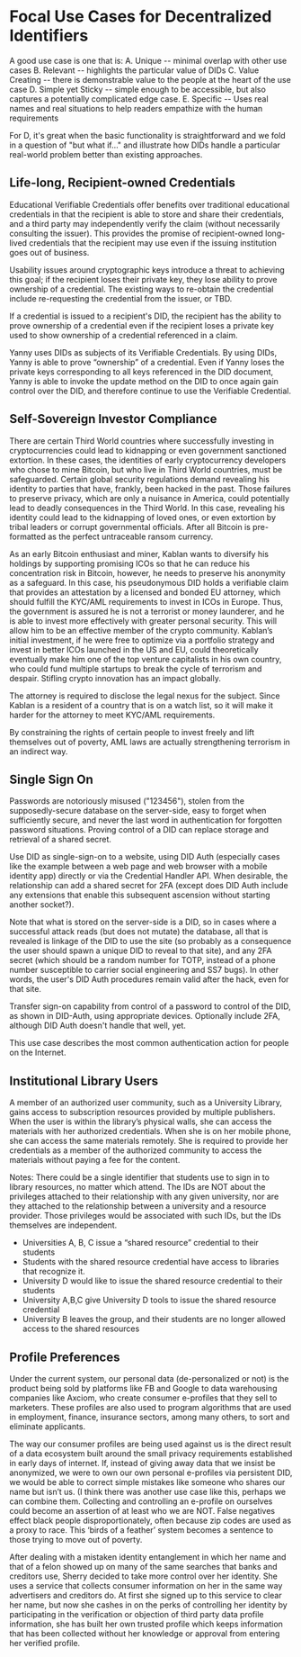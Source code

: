 # Focal Use Cases for Decentralized Identifiers

A good use case is one that is:
A. Unique -- minimal overlap with other use cases
B. Relevant -- highlights the particular value of DIDs
C. Value Creating -- there is demonstrable value to the people at the heart of the use case
D. Simple yet Sticky -- simple enough to be accessible, but also captures a potentially complicated edge case. 
E. Specific -- Uses real names and real situations to help readers empathize with the human requirements

For D, it's great when the basic functionality is straightforward and we fold in a question of "but what if..." and illustrate how DIDs handle a particular real-world problem better than existing approaches.


## Life-long, Recipient-owned Credentials

Educational Verifiable Credentials offer benefits over traditional educational credentials in that the recipient is able to store and share their credentials, and a third party may independently verify the claim (without necessarily consulting the issuer). This provides the promise of recipient-owned long-lived credentials that the recipient may use even if the issuing institution goes out of business. 

Usability issues around cryptographic keys introduce a threat to achieving this goal; if the recipient loses their private key, they lose ability to prove ownership of a credential. The existing ways to re-obtain the credential include re-requesting the credential from the issuer, or TBD.

If a credential is issued to a recipient's DID, the recipient has the ability to prove ownership of a credential even if the recipient loses a private key used to show ownership of a credential referenced in a claim.

Yanny uses DIDs as subjects of its Verifiable Credentials. By using DIDs, Yanny is able to prove “ownership” of a credential. Even if Yanny loses the private keys corresponding to all keys referenced in the DID document, Yanny is able to invoke the update method on the DID to once again gain control over the DID, and therefore continue to use the Verifiable Credential.

## Self-Sovereign Investor Compliance

There are certain Third World countries where successfully investing in cryptocurrencies could lead to kidnapping or even government sanctioned extortion. In these cases, the identities of early cryptocurrency developers who chose to mine Bitcoin, but who live in Third World countries, must be safeguarded. Certain global security regulations demand revealing his identity to parties that have, frankly, been hacked in the past. Those failures to preserve privacy, which are only a nuisance in America, could potentially lead to deadly consequences in the Third World.  In this case, revealing his identity could lead to the kidnapping of loved ones, or even extortion by tribal leaders or corrupt governmental officials. After all Bitcoin is pre-formatted as the perfect untraceable ransom currency.

As an early Bitcoin enthusiast and miner, Kablan wants to diversify his holdings by supporting promising ICOs so that he can reduce his concentration risk in Bitcoin, however, he needs to preserve his anonymity as a safeguard. In this case, his pseudonymous DID holds a verifiable claim that provides an attestation by a licensed and bonded EU attorney, which should fulfill the KYC/AML requirements to invest in ICOs in Europe. Thus, the government is assured he is not a terrorist or money launderer, and he is able to invest more effectively with greater personal security. This will allow him to be an effective member of the crypto community. Kablan’s initial investment, if he were free to optimize via a portfolio strategy and invest in better ICOs launched in the US and EU, could theoretically eventually make him one of the top venture capitalists in his own country, who could fund multiple startups to break the cycle of terrorism and despair. Stifling crypto innovation has an impact globally.

The attorney is required to disclose the legal nexus for the subject. Since Kablan is a resident of a country that is on a watch list, so it will make it harder for the attorney to meet KYC/AML requirements.

By constraining the rights of certain people to invest freely and lift themselves out of poverty, AML laws are actually strengthening terrorism in an indirect way.

## Single Sign On

Passwords are notoriously misused ("123456"), stolen from the supposedly-secure database on the server-side, easy to forget when sufficiently secure, and never the last word in authentication for forgotten password situations.  Proving control of a DID can replace storage and retrieval of a shared secret.

Use DID as single-sign-on to a website, using DID Auth (especially cases like the example between a web page and web browser with a mobile identity app) directly or via the Credential Handler API.  When desirable, the relationship can add a shared secret for 2FA (except does DID Auth include any extensions that enable this subsequent ascension without starting another socket?).

Note that what is stored on the server-side is a DID, so in cases where a successful attack reads (but does not mutate) the database, all that is revealed is linkage of the DID to use the site (so probably as a consequence the user should spawn a unique DID to reveal to that site), and any 2FA secret (which should be a random number for TOTP, instead of a phone number susceptible to carrier social engineering and SS7 bugs).  In other words, the user's DID Auth procedures remain valid after the hack, even for that site.

Transfer sign-on capability from control of a password to control of the DID, as shown in DID-Auth, using appropriate devices.  Optionally include 2FA, although DID Auth doesn't handle that well, yet.

This use case describes the most common authentication action for people on the Internet.

## Institutional Library Users

A member of an authorized user community, such as a University Library, gains access to subscription resources provided by multiple publishers. When the user is within the library’s physical walls, she can access the materials with her authorized credentials. When she is on her mobile phone, she can access the same materials remotely. She is required to provide her credentials as a member of the authorized community to access the materials without paying a fee for the content.

Notes: There could be a single identifier that students use to sign in to library resources, no matter which attend.  The IDs are NOT about the privileges attached to their relationship with any given university, nor are they attached to the relationship between a university and a resource provider. Those privileges would be associated with such IDs, but the IDs themselves are independent.

* Universities A, B, C issue a “shared resource” credential to their students
* Students with the shared resource credential have access to libraries that recognize it.
* University D would like to issue the shared resource credential to their students
* University A,B,C give University D tools to issue the shared resource credential
* University B leaves the group, and their students are no longer allowed access to the shared resources

## Profile Preferences

Under the current system, our personal data (de-personalized or not) is the product being sold by platforms like FB and Google to data warehousing companies like Axciom, who create consumer e-profiles that they sell to marketers. These profiles are also used to program algorithms that are used in employment, finance, insurance sectors, among many others, to sort and eliminate applicants. 

The way our consumer profiles are being used against us is the direct result of a data ecosystem built around the small privacy requirements established in early days of internet. If, instead of giving away data that we insist be anonymized, we were to own our own personal e-profiles via persistent DID, we would be able to correct simple mistakes like someone who shares our name but isn’t us. (I think there was another use case like this, perhaps we can combine them. Collecting and controlling an e-profile on ourselves could become an assertion of at least who we are NOT. False negatives effect black people disproportionately, often because zip codes are used as a proxy to race. This ‘birds of a feather’ system becomes a sentence to those trying to move out of poverty.

After dealing with a mistaken identity entanglement in which her name and that of a felon showed up on many of the same searches that banks and creditors use, Sherry decided to take more control over her identity. She uses a service that collects consumer information on her in the same way advertisers and creditors do. At first she signed up to this service to clear her name, but now she cashes in on the perks of controlling her identity by participating in the verification or objection of third party data profile information, she has built her own trusted profile which keeps information that has been collected without her knowledge or approval from entering her verified profile.































